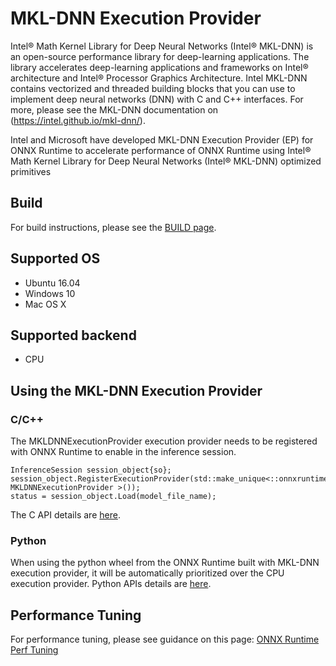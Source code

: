 # MKL-DNN Execution Provider

Intel® Math Kernel Library for Deep Neural Networks (Intel® MKL-DNN) is an open-source performance library for deep-learning applications. The library accelerates deep-learning applications and frameworks on Intel® architecture and Intel® Processor Graphics Architecture. Intel MKL-DNN contains vectorized and threaded building blocks that you can use to implement deep neural networks (DNN) with C and C++ interfaces. For more, please see the MKL-DNN documentation on (https://intel.github.io/mkl-dnn/).

Intel and Microsoft have developed MKL-DNN Execution Provider (EP) for ONNX Runtime to accelerate performance of ONNX Runtime using Intel® Math Kernel Library for Deep Neural Networks (Intel® MKL-DNN) optimized primitives

## Build
For build instructions, please see the [BUILD page](../build.md#mkldnn-and-mklml).

## Supported OS
* Ubuntu 16.04
* Windows 10 
* Mac OS X

## Supported backend
*	CPU

## Using the MKL-DNN Execution Provider
### C/C++
The MKLDNNExecutionProvider execution provider needs to be registered with ONNX Runtime to enable in the inference session.
```
InferenceSession session_object{so};
session_object.RegisterExecutionProvider(std::make_unique<::onnxruntime:: MKLDNNExecutionProvider >());
status = session_object.Load(model_file_name);
```
The C API details are [here](../C_API.md#c-api).

### Python
When using the python wheel from the ONNX Runtime built with MKL-DNN execution provider, it will be automatically prioritized over the CPU execution provider. Python APIs details are [here](https://aka.ms/onnxruntime-python).

## Performance Tuning
For performance tuning, please see guidance on this page: [ONNX Runtime Perf Tuning](../ONNX_Runtime_Perf_Tuning.md)
